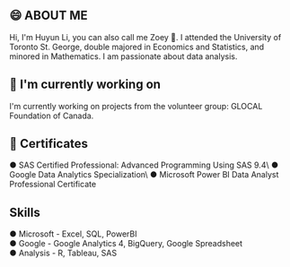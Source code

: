 ## 😄 ABOUT ME 

Hi, I'm Huyun Li, you can also call me Zoey 👋. I attended the University of Toronto St. George, double majored in Economics and Statistics, and minored in Mathematics. I am passionate about data analysis. 

## 🔭 I'm currently working on

I'm currently working on projects from the volunteer group: GLOCAL Foundation of Canada.

## 🌱 Certificates
● SAS Certified Professional: Advanced Programming Using SAS 9.4\ 
● Google Data Analytics Specialization\ 
● Microsoft Power BI Data Analyst Professional Certificate

## Skills
● Microsoft - Excel, SQL, PowerBI\
● Google - Google Analytics 4, BigQuery, Google Spreadsheet\
● Analysis - R, Tableau, SAS
